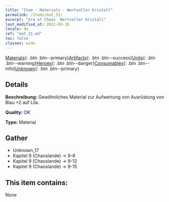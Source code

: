 ```yaml
---
title: "Item - Materials - Wertvoller Kristall"
permalink: /Items/mat_31/
excerpt: "Era of Chaos  Wertvoller Kristall"
last_modified_at: 2021-03-18
locale: de
ref: "mat_31.md"
toc: false
classes: wide
---
```

 [Materials](/de/Items/){: .btn .btn--primary}[Artifacts](/de/Items/Artifacts/){: .btn .btn--success}[Units](/de/Items/Units/){: .btn .btn--warning}[Heroes](/de/Items/Heroes/){: .btn .btn--danger}[Consumables](/de/Items/Consumables/){: .btn .btn--info}[Unknown](/de/Items/Unknown/){: .btn .btn--primary}

## Details
 **Beschreibung:** Gewöhnliches Material zur Aufwertung von Ausrüstung von Blau +2 auf Lila.

 **Quality:** <span style="color: #0000CD">OK</span>

 **Type:** Material

## Gather

*    Unknown_17 
*    Kapitel 9 (Chaoslande) -> 9-6 
*    Kapitel 9 (Chaoslande) -> 9-12 
*    Kapitel 9 (Chaoslande) -> 9-15 

## This item contains:

  None

